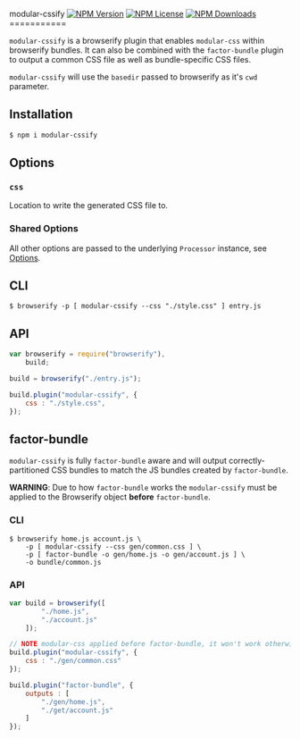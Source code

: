 modular-cssify  [![NPM Version](https://img.shields.io/npm/v/modular-cssify.svg)](https://www.npmjs.com/package/modular-cssify) [![NPM License](https://img.shields.io/npm/l/modular-cssify.svg)](https://www.npmjs.com/package/modular-cssify) [![NPM Downloads](https://img.shields.io/npm/dm/modular-cssify.svg)](https://www.npmjs.com/package/modular-cssify) ===========

`modular-cssify` is a browserify plugin that enables `modular-css` within browserify bundles. It can also be combined with the `factor-bundle` plugin to output a common CSS file as well as bundle-specific CSS files.

`modular-cssify` will use the `basedir` passed to browserify as it's `cwd` parameter.

## Installation

```bash
$ npm i modular-cssify
```

## Options

### `css`

Location to write the generated CSS file to.

### Shared Options

All other options are passed to the underlying `Processor` instance, see [Options](api.md#processor-options).

## CLI

```
$ browserify -p [ modular-cssify --css "./style.css" ] entry.js
```

## API

```js
var browserify = require("browserify"),
    build;

build = browserify("./entry.js");

build.plugin("modular-cssify", {
    css : "./style.css",
});
```

## factor-bundle

`modular-cssify` is fully `factor-bundle` aware and will output correctly-partitioned CSS bundles to match the JS bundles created by `factor-bundle`.

**WARNING**: Due to how `factor-bundle` works the `modular-cssify` must be applied to the Browserify object **before** `factor-bundle`.

### CLI

```
$ browserify home.js account.js \
    -p [ modular-cssify --css gen/common.css ] \
    -p [ factor-bundle -o gen/home.js -o gen/account.js ] \
    -o bundle/common.js
```

### API

```js
var build = browserify([
        "./home.js",
        "./account.js"
    ]);

// NOTE modular-css applied before factor-bundle, it won't work otherwise!
build.plugin("modular-cssify", {
    css : "./gen/common.css"
});

build.plugin("factor-bundle", {
    outputs : [
        "./gen/home.js",
        "./get/account.js"
    ]
});
```
